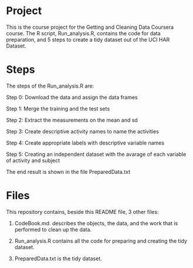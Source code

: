 # Project
This is the course project for the Getting and Cleaning Data Coursera course. The R script, Run_analysis.R, contains the code for data preparation, and 5 steps to create a tidy dataset out of the UCI HAR Dataset.

# Steps
The steps of the Run_analysis.R are:

Step 0: Download the data and assign the data frames

Step 1: Merge the training and the test sets 

Step 2: Extract the measurements on the mean and sd

Step 3: Create descriptive activity names to name the activities

Step 4: Create appropriate labels with descriptive variable names

Step 5: Creating an independent dataset with the avarage of each variable of activity and subject

The end result is shown in the file PreparedData.txt

# Files
This repository contains, beside this README file, 3 other files:
1) CodeBook.md. describes the objects, the data, and the work that is performed to clean up the data.

2) Run_analysis.R contains all the code for preparing and creating the tidy dataset.

3) PreparedData.txt is the tidy dataset.
